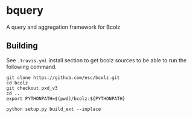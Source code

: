 bquery
======

A query and aggregation framework for Bcolz

Building
--------
See ```.travis.yml``` install section to get bcolz sources to be able to run 
the following command.

```
git clone https://github.com/esc/bcolz.git
cd bcolz
git checkout pxd_v3
cd ..
export PYTHONPATH=$(pwd)/bcolz:${PYTHONPATH}

python setup.py build_ext --inplace
```
